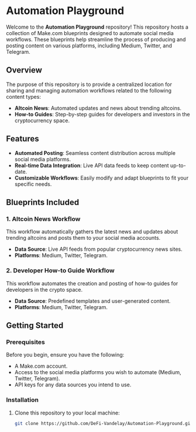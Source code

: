 # Automation Playground

Welcome to the **Automation Playground** repository! This repository hosts a collection of Make.com blueprints designed to automate social media workflows. These blueprints help streamline the process of producing and posting content on various platforms, including Medium, Twitter, and Telegram.

## Overview

The purpose of this repository is to provide a centralized location for sharing and managing automation workflows related to the following content types:

- **Altcoin News**: Automated updates and news about trending altcoins.
- **How-to Guides**: Step-by-step guides for developers and investors in the cryptocurrency space.

## Features

- **Automated Posting**: Seamless content distribution across multiple social media platforms.
- **Real-time Data Integration**: Live API data feeds to keep content up-to-date.
- **Customizable Workflows**: Easily modify and adapt blueprints to fit your specific needs.

## Blueprints Included

### 1. Altcoin News Workflow

This workflow automatically gathers the latest news and updates about trending altcoins and posts them to your social media accounts.

- **Data Source**: Live API feeds from popular cryptocurrency news sites.
- **Platforms**: Medium, Twitter, Telegram.

### 2. Developer How-to Guide Workflow

This workflow automates the creation and posting of how-to guides for developers in the crypto space.

- **Data Source**: Predefined templates and user-generated content.
- **Platforms**: Medium, Twitter, Telegram.



## Getting Started

### Prerequisites

Before you begin, ensure you have the following:

- A Make.com account.
- Access to the social media platforms you wish to automate (Medium, Twitter, Telegram).
- API keys for any data sources you intend to use.

### Installation

1. Clone this repository to your local machine:

   ```bash
   git clone https://github.com/DeFi-Vandelay/Automation-Playground.git
